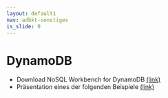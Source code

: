 ```yaml
---
layout: default1
nav: adbkt-sonstiges
is_slide: 0
---
```


# DynamoDB

- Download NoSQL Workbench for DynamoDB
[(link)](https://docs.aws.amazon.com/amazondynamodb/latest/developerguide/workbench.html)
- Präsentation eines der folgenden Beispiele [(link)](https://docs.aws.amazon.com/amazondynamodb/latest/developerguide/data-modeling-schemas.html) 

